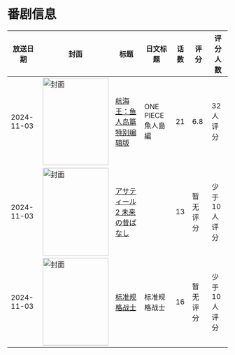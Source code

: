 # 番剧信息

|放送日期|封面|标题|日文标题|话数|评分|评分人数|
|---|---|---|---|---|---|---|
|2024-11-03|<img src="https://lain.bgm.tv/pic/cover/c/e3/37/518603_AdqjY.jpg" alt="封面" style="width:150px;height:200px;object-fit:cover;">|[航海王：鱼人岛篇特别编辑版](https://bangumi.tv/subject/518603)|ONE PIECE 魚人島編|21|6.8|32人评分|
|2024-11-03|<img src="https://lain.bgm.tv/pic/cover/c/22/0b/487318_0C5Bu.jpg" alt="封面" style="width:150px;height:200px;object-fit:cover;">|[アサティール2 未来の昔ばなし](https://bangumi.tv/subject/487318)||13|暂无评分|少于10人评分|
|2024-11-03|<img src="https://lain.bgm.tv/pic/cover/c/bb/39/345870_RVL1V.jpg" alt="封面" style="width:150px;height:200px;object-fit:cover;">|[标准规格战士](https://bangumi.tv/subject/345870)|标准规格战士|16|暂无评分|少于10人评分|
